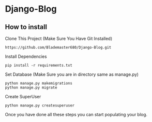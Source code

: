 # Django-Blog

## How to install
 
Clone This Project (Make Sure You Have Git Installed)
```
https://github.com/Blademaster680/Django-Blog.git
```
Install Dependencies 

```
pip install -r requirements.txt
```

Set Database (Make Sure you are in directory same as manage.py)
```
python manage.py makemigrations
python manage.py migrate
```
Create SuperUser 
```
python manage.py createsuperuser
```

Once you have done all these steps you can start populating your blog.
